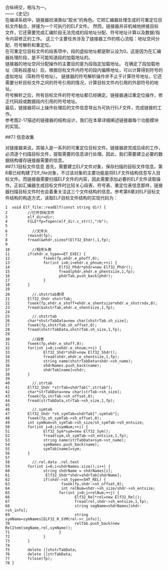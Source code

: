 合纵缔交，相与为一。<br>
                      ——《史记》<br>
    在编译系统中，链接器扮演类似“胶水”的角色。它把汇编器处理生成的可重定位目标文件黏合、拼接为一个可执行的ELF文件。
 然而，链接器并非机械地拼接目标文件，它还需要完成汇编阶段无法完成的段地址分配、符号地址计算以及数据/指令内容修正的工作。
 这三个主要任务涉及了链接器工作的核心流程：地址空间分配、符号解析和重定位。<br>
    在可重定位目标文件的段表项中，段的虚拟地址都是默认设为0。这是因为在汇编器处理阶段，是不可能知道段的加载地址的。<br>
链接器的地址空间分配操作的主要目的是为段指定加载地址。
    在确定了段加载地址（简称段基址）后，根据目标文件内符号的段内偏移地址，可以计算得到符号的虚拟地址（简称符号地址）。
链接器的符号解析操作并不止于计算符号地址，它还需要分析目标文件之间的符号引用的情况，计算目标文件内引用的外部符号的地址。<br>
符号解析之后，所有目标文件的符号地址都已经确定。链接器通过重定位操作，修正代码段或数据段内引用的符号地址。<br>
    最后，链接器将以上操作处理后的文件信息导出为可执行ELF文件，完成链接的工作。<br>
    参考图2-17描述的链接器的结构设计，我们在本章详细阐述链接器每个功能模块的实现。<br>

##7.1 信息收集<br>

对链接器来说，其输入是一系列的可重定位目标文件。链接器欲完成后续的工作，必须逐个扫描目标文件，提取需要的信息进行处理。因此，我们需要建立必要的数据结构缓存链接器需要的信息。<br>
##7.1.1目标文件信息
首先，需要建立ELF文件对象，保存扫描的目标文件信息。第6章已经构建了Elf_file对象，不过该对象的主要功能是将ELF文件结构信息写入目标文件。而链接器需要扫描ELF文件的内容，因此需要添加必要的ELF文件读取操作。正如汇编器生成目标文件时比较关心段表、符号表、重定位表信息那样，链接器扫描目标文件时也会着重关注这三个文件结构的信息。参考第6章对ELF目标文件结构的构造方式，读取ELF目标文件结构的实现代码为：<br>
```
1  void Elf_file::readElf(const string dir) {
2         //打开目标文件
3         elf_dir=dir;
4         FILE*fp=fopen(elf_dir.c_str(),"rb");
5
6           //文件头
7         rewind(fp);
8         fread(&ehdr,sizeof(Elf32_Ehdr),1,fp);
9
10          //程序头表
11        if(ehdr.e_type==ET_EXEC) {
12               fseek(fp,ehdr.e_phoff,0);
13               for(int i=0;i<ehdr.e_phnum;++i) {
14                      Elf32_Phdr*phdr=new Elf32_Phdr();
15                      fread(phdr,ehdr.e_phentsize,1,fp);
16                      phdrTab.push_back(phdr);
17               }
18        }
19
20          //.shstrtab表项
21        Elf32_Shdr shstrTab;
22        fseek(fp,ehdr.e_shoff+ehdr.e_shentsize*ehdr.e_shstrndx,0);
23        fread(&shstrTab,ehdr.e_shentsize,1,fp);
24
25          //.shstrtab
26        char*shstrTabData=new char[shstrTab.sh_size];
27        fseek(fp,shstrTab.sh_offset,0);
28        fread(shstrTabData,shstrTab.sh_size,1,fp);
29
30          //段表
31        fseek(fp,ehdr.e_shoff,0);
32        for(int i=0;i<ehdr.e_shnum;++i) {
33               Elf32_Shdr*shdr=new Elf32_Shdr();
34               fread(shdr,ehdr.e_shentsize,1,fp);
35               string name(shstrTabData+shdr->sh_name);
36               shdrNames.push_back(name);
37               shdrTab[name]=shdr;
38        }
39
40          //.strtab
41        Elf32_Shdr *strTab=shdrTab[".strtab"];
42        char*strTabData=new char[strTab->sh_size];
43        fseek(fp,strTab->sh_offset,0);
44        fread(strTabData,strTab->sh_size,1,fp);
45
46          //.symtab
47        Elf32_Shdr *sh_symTab=shdrTab[".symtab"];
48        fseek(fp,sh_symTab->sh_offset,0);
49        int symNum=sh_symTab->sh_size/sh_symTab->sh_entsize;
50        for(int i=0;i<symNum;++i) {
51               Elf32_Sym*sym=new Elf32_Sym();
52               fread(sym,sh_symTab->sh_entsize,1,fp);
53               string name(strTabData+sym->st_name);
54               symNames.push_back(name);
55               symTab[name]=sym;
56        }
57
58          //.rel.data .rel.text
59        for(int i=0;i<shdrNames.size();i++) {
60               string shdrName = shdrNames[i];
61                Elf32_Shdr*shdr=shdrTab[shdrName];
62               if(shdr->sh_type==SHT_REL) {
63                       fseek(fp,shdr->sh_offset,0);
64                       int relNum=shdr->sh_size/shdr->sh_entsize;
65                      for(int j=0;j<relNum;++j) {
66                             Elf32_Rel*rel=new Elf32_Rel();
67                             fread(rel,shdr->sh_entsize,1,fp);
68                             string segName=shdrNames[shdr->sh_info];
69                             string symName=symNames[ELF32_R_SYM(rel->r_info)];
70                             relTab.push_back(new RelItem(segName,rel,symName));
71                      }
72               }
73        }
74
75        delete []shstrTabData;
76        delete []strTabData;
77        fclose(fp);
78 }
```
